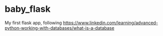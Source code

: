 # baby_flask
My first flask app, following https://www.linkedin.com/learning/advanced-python-working-with-databases/what-is-a-database
